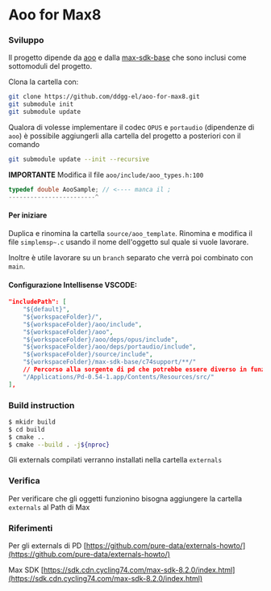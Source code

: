 Aoo for Max8
===========

### Sviluppo

Il progetto dipende da [aoo](https://aoo.iem.sh/) e dalla [max-sdk-base](https://github.com/Cycling74/max-sdk-base) che sono inclusi come sottomoduli del progetto. 

Clona la cartella con:
```bash
git clone https://github.com/ddgg-el/aoo-for-max8.git
git submodule init
git submodule update
```

Qualora di volesse implementare il codec `OPUS` e `portaudio` (dipendenze di `aoo`) è possibile aggiungerli alla cartella del progetto a posteriori con il comando
```bash
git submodule update --init --recursive
```

**IMPORTANTE**
Modifica il file `aoo/include/aoo_types.h:100`
```c++
typedef double AooSample; // <---- manca il ;
------------------------^
```

#### Per iniziare
Duplica e rinomina la cartella `source/aoo_template`. Rinomina e modifica il file `simplemsp~.c` usando il nome dell'oggetto sul quale si vuole lavorare. 

Inoltre è utile lavorare su un `branch` separato che verrà poi combinato con `main`.

#### Configurazione Intellisense VSCODE:
```json
"includePath": [
	"${default}",
	"${workspaceFolder}/",
	"${workspaceFolder}/aoo/include",
	"${workspaceFolder}/aoo",
	"${workspaceFolder}/aoo/deps/opus/include",
    "${workspaceFolder}/aoo/deps/portaudio/include",
	"${workspaceFolder}/source/include",
	"${workspaceFolder}/max-sdk-base/c74support/**/"
	// Percorso alla sorgente di pd che potrebbe essere diverso in funzione della versione di Pd installata
	"/Applications/Pd-0.54-1.app/Contents/Resources/src/"
],
```

### Build instruction
```bash
$ mkidr build
$ cd build
$ cmake ..
$ cmake --build . -j${nproc}
```

Gli externals compilati verranno installati nella cartella `externals`

### Verifica
Per verificare che gli oggetti funzionino bisogna aggiungere la cartella `externals` al Path di Max

### Riferimenti

Per gli externals di PD
[https://github.com/pure-data/externals-howto/](https://github.com/pure-data/externals-howto/)

Max SDK
[https://sdk.cdn.cycling74.com/max-sdk-8.2.0/index.html](https://sdk.cdn.cycling74.com/max-sdk-8.2.0/index.html)
